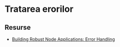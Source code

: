 # Tratarea erorilor



## Resurse

- [Building Robust Node Applications: Error Handling](https://strongloop.com/strongblog/robust-node-applications-error-handling/)
